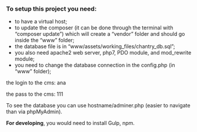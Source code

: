 ### To setup this project you need:

* to have a virtual host;
* to update the composer (it can be done through the terminal with “composer update”) which will create a “vendor” folder and should go inside the “www” folder;
* the database file is in “www/assets/working_files/chantry_db.sql”;
* you also need apache2 web server, php7, PDO module, and mod_rewrite module;
* you need to change the database connection in the config.php (in “www” folder);

the login to the cms: ana

the pass to the cms: 111

To see the database you can use hostname/adminer.php (easier to navigate than via phpMyAdmin).

**For developing**, you would need to install Gulp, npm.
